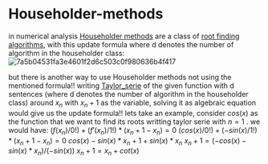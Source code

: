# Householder-methods
in numerical analysis <a href=https://en.wikipedia.org/wiki/Householder%27s_method>Householder methods</a>
are a class of <a href=https://en.wikipedia.org/wiki/Root-finding_algorithms>root finding algorithms</a>,
with this update formula where d denotes the number of algorithm in the householder class: 
![7a5b04531fa3e4601f2d6c503c0f980636b4f417](https://github.com/Mehrdadghassabi/Householder-methods/assets/53050138/9aa27e41-9fbf-45ee-8454-9856f754335b)


but there is another way to use Householder methods not using the mentioned formula!!
writing <a href=https://en.wikipedia.org/wiki/Taylor_series>Taylor_serie</a> of the given function with d sentences (where d denotes the number of algorithm in
the householder class) around $`x_n`$ with $`x_n+1`$ as the variable, solving it as algebraic equation would give us the update formula!!
lets take an example, consider $`cos(x)`$ as the function that we want to find its roots writting taylor serie with $`n=1`$ .
we would have:
$`(f(x_n)/0!)+ (f'(x_n)/1!)*(x_n+1 - x_n) = 0`$
$`(cos(x)/0!)+ (-sin(x)/1!)*(x_n+1 - x_n) = 0`$
$`cos(x) - sin(x)*x_n+1 + sin(x)*x_n`$
$`x_n+1 =(-cos(x) - sin(x)*x_n)/(-sin(x))`$
$`x_n+1 =x_n + cot(x) `$
